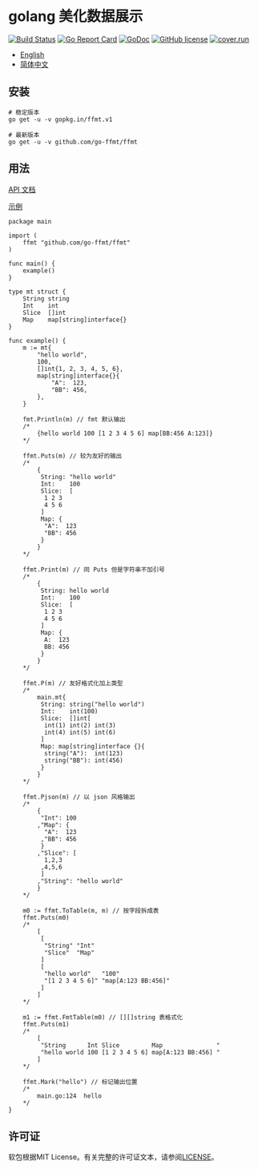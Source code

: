 # golang 美化数据展示

[![Build Status](https://travis-ci.org/go-ffmt/ffmt.svg?branch=master)](https://travis-ci.org/go-ffmt/ffmt)
[![Go Report Card](https://goreportcard.com/badge/github.com/go-ffmt/ffmt)](https://goreportcard.com/report/github.com/go-ffmt/ffmt)
[![GoDoc](https://godoc.org/github.com/go-ffmt/ffmt?status.svg)](https://godoc.org/github.com/go-ffmt/ffmt)
[![GitHub license](https://img.shields.io/github/license/go-ffmt/ffmt.svg)](https://github.com/go-ffmt/ffmt/blob/master/LICENSE)
[![cover.run](https://cover.run/go/github.com/go-ffmt/ffmt.svg?style=flat&tag=golang-1.10)](https://cover.run/go?tag=golang-1.10&repo=github.com%2Fgo-ffmt%2Fffmt)

- [English](https://github.com/go-ffmt/ffmt/blob/master/README.md)
- [简体中文](https://github.com/go-ffmt/ffmt/blob/master/README_cn.md)

## 安装

``` shell
# 稳定版本
go get -u -v gopkg.in/ffmt.v1

# 最新版本
go get -u -v github.com/go-ffmt/ffmt
```

## 用法

[API 文档](https://godoc.org/github.com/go-ffmt/ffmt)

[示例](https://github.com/go-ffmt/ffmt/blob/master/examples/main.go)

``` golang
package main

import (
	ffmt "github.com/go-ffmt/ffmt"
)

func main() {
	example()
}

type mt struct {
	String string
	Int    int
	Slice  []int
	Map    map[string]interface{}
}

func example() {
	m := mt{
		"hello world",
		100,
		[]int{1, 2, 3, 4, 5, 6},
		map[string]interface{}{
			"A":  123,
			"BB": 456,
		},
	}

	fmt.Println(m) // fmt 默认输出
	/*
		{hello world 100 [1 2 3 4 5 6] map[BB:456 A:123]}
	*/

	ffmt.Puts(m) // 较为友好的输出
	/*
		{
		 String: "hello world"
		 Int:    100
		 Slice:  [
		  1 2 3
		  4 5 6
		 ]
		 Map: {
		  "A":  123
		  "BB": 456
		 }
		}
	*/

	ffmt.Print(m) // 同 Puts 但是字符串不加引号
	/*
		{
		 String: hello world
		 Int:    100
		 Slice:  [
		  1 2 3
		  4 5 6
		 ]
		 Map: {
		  A:  123
		  BB: 456
		 }
		}
	*/

	ffmt.P(m) // 友好格式化加上类型
	/*
		main.mt{
		 String: string("hello world")
		 Int:    int(100)
		 Slice:  []int[
		  int(1) int(2) int(3)
		  int(4) int(5) int(6)
		 ]
		 Map: map[string]interface {}{
		  string("A"):  int(123)
		  string("BB"): int(456)
		 }
		}
	*/

	ffmt.Pjson(m) // 以 json 风格输出
	/*
		{
		 "Int": 100
		,"Map": {
		  "A":  123
		 ,"BB": 456
		 }
		,"Slice": [
		  1,2,3
		 ,4,5,6
		 ]
		,"String": "hello world"
		}
	*/

	m0 := ffmt.ToTable(m, m) // 按字段拆成表
	ffmt.Puts(m0)
	/*
		[
		 [
		  "String" "Int"
		  "Slice"  "Map"
		 ]
		 [
		  "hello world"   "100"
		  "[1 2 3 4 5 6]" "map[A:123 BB:456]"
		 ]
		]
	*/

	m1 := ffmt.FmtTable(m0) // [][]string 表格式化
	ffmt.Puts(m1)
	/*
		[
		 "String      Int Slice         Map               "
		 "hello world 100 [1 2 3 4 5 6] map[A:123 BB:456] "
		]
	*/

	ffmt.Mark("hello") // 标记输出位置
	/*
		main.go:124  hello
	*/
}
```

## 许可证

软包根据MIT License。有关完整的许可证文本，请参阅[LICENSE](https://github.com/go-ffmt/ffmt/blob/master/LICENSE)。
